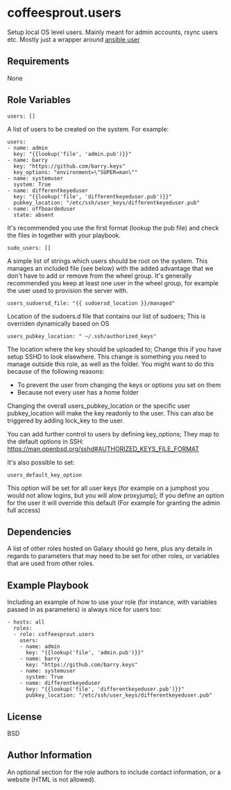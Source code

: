 coffeesprout.users
==================

Setup local OS level users. Mainly meant for admin accounts, rsync users etc.
Mostly just a wrapper around [ansible user](https://docs.ansible.com/ansible/latest/modules/user_module.html)

Requirements
------------

None

Role Variables
--------------

    users: []

A list of users to be created on the system. For example:

    users:
    - name: admin
      key: "{{lookup('file', 'admin.pub')}}"
    - name: barry
      key: "https://github.com/barry.keys"
      key_options: "environment=\"SUPER=man\""
    - name: systemuser
      system: True
    - name: differentkeyeduser
      key: "{{lookup('file', 'differentkeyeduser.pub')}}"
      pubkey_location: "/etc/ssh/user_keys/differentkeyeduser.pub"
    - name: offboardeduser
      state: absent

It's recommended you use the first format (lookup the pub file) and check the files in together with your playbook.

    sudo_users: []
    
A simple list of strings which users should be root on the system. This manages an included file (see below) with the added advantage that we don't have to add or remove from the wheel group. It's generally recommended you keep at least one user in the wheel group, for example the user used to provision the server with.
  

    users_sudoersd_file: "{{ sudoersd_location }}/managed"
    
Location of the sudoers.d file that contains our list of sudoers; This is overriden dynamically based on OS

    users_pubkey_location: " ~/.ssh/authorized_keys"

The location where the key should be uploaded to; Change this if you have setup SSHD to look elsewhere.
This change is something you need to manage outside this role, as well as the folder.
You might want to do this because of the following reasons:
* To prevent the user from changing the keys or options you set on them
* Because not every user has a home folder

Changing the overall users\_pubkey\_location or the specific user pubkey\_location will make the key readonly to the user.
This can also be triggered by adding lock\_key to the user.

You can add further control to users by defining key\_options; They map to the default options in SSH: https://man.openbsd.org/sshd#AUTHORIZED_KEYS_FILE_FORMAT

It's also possible to set:

    users_default_key_option

This option will be set for all user keys (for example on a jumphost you would not allow logins, but you will alow proxyjump); If you define an option for the user it will override this default (For example for granting the admin full access)

Dependencies
------------

A list of other roles hosted on Galaxy should go here, plus any details in regards to parameters that may need to be set for other roles, or variables that are used from other roles.

Example Playbook
----------------

Including an example of how to use your role (for instance, with variables passed in as parameters) is always nice for users too:

    - hosts: all
      roles:
      - role: coffeesprout.users
        users:
        - name: admin
          key: "{{lookup('file', 'admin.pub')}}"
        - name: barry
          key: "https://github.com/barry.keys"
        - name: systemuser
          system: True
        - name: differentkeyeduser
          key: "{{lookup('file', 'differentkeyeduser.pub')}}"
          pubkey_location: "/etc/ssh/user_keys/differentkeyeduser.pub"

License
-------

BSD

Author Information
------------------

An optional section for the role authors to include contact information, or a website (HTML is not allowed).
